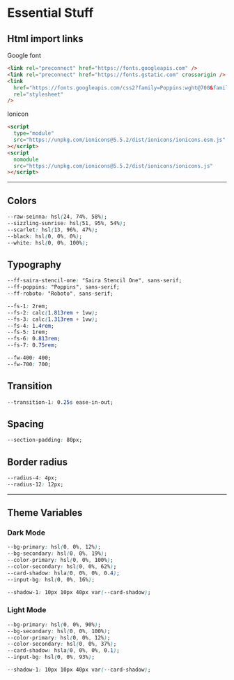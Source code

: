 # Essential Stuff

## Html import links

Google font

```html
<link rel="preconnect" href="https://fonts.googleapis.com" />
<link rel="preconnect" href="https://fonts.gstatic.com" crossorigin />
<link
  href="https://fonts.googleapis.com/css2?family=Poppins:wght@700&family=Roboto:wght@400;700&family=Saira+Stencil+One&display=swap"
  rel="stylesheet"
/>
```

Ionicon

```html
<script
  type="module"
  src="https://unpkg.com/ionicons@5.5.2/dist/ionicons/ionicons.esm.js"
></script>
<script
  nomodule
  src="https://unpkg.com/ionicons@5.5.2/dist/ionicons/ionicons.js"
></script>
```

---

## Colors

```css
--raw-seinna: hsl(24, 74%, 58%);
--sizzling-sunrise: hsl(51, 95%, 54%);
--scarlet: hsl(13, 96%, 47%);
--black: hsl(0, 0%, 0%);
--white: hsl(0, 0%, 100%);
```

## Typography

```css
--ff-saira-stencil-one: "Saira Stencil One", sans-serif;
--ff-poppins: "Poppins", sans-serif;
--ff-roboto: "Roboto", sans-serif;

--fs-1: 2rem;
--fs-2: calc(1.813rem + 1vw);
--fs-3: calc(1.313rem + 1vw);
--fs-4: 1.4rem;
--fs-5: 1rem;
--fs-6: 0.813rem;
--fs-7: 0.75rem;

--fw-400: 400;
--fw-700: 700;
```

## Transition

```css
--transition-1: 0.25s ease-in-out;
```

## Spacing

```css
--section-padding: 80px;
```

## Border radius

```css
--radius-4: 4px;
--radius-12: 12px;
```

---

## Theme Variables

### Dark Mode

```css
--bg-primary: hsl(0, 0%, 12%);
--bg-secondary: hsl(0, 0%, 19%);
--color-primary: hsl(0, 0%, 100%);
--color-secondary: hsl(0, 0%, 62%);
--card-shadow: hsla(0, 0%, 0%, 0.4);
--input-bg: hsl(0, 0%, 16%);

--shadow-1: 10px 10px 40px var(--card-shadow);
```

### Light Mode

```css
--bg-primary: hsl(0, 0%, 90%);
--bg-secondary: hsl(0, 0%, 100%);
--color-primary: hsl(0, 0%, 12%);
--color-secondary: hsl(0, 0%, 37%);
--card-shadow: hsla(0, 0%, 0%, 0.1);
--input-bg: hsl(0, 0%, 93%);

--shadow-1: 10px 10px 40px var(--card-shadow);
```
